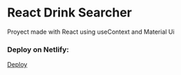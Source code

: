 # React Drink Searcher

Proyect made with React using useContext and Material Ui

### Deploy on Netlify: 
[Deploy](https://affectionate-lewin-131537.netlify.app/)
